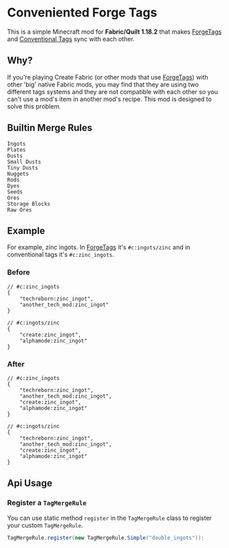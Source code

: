 # Conveniented Forge Tags

This is a simple Minecraft mod for **Fabric/Quilt 1.18.2** that makes [ForgeTags](https://github.com/AlphaMode/ForgeTags) and [Conventional Tags](https://github.com/FabricMC/fabric/tree/1.18.2) sync with each other.

## Why?

If you're playing Create Fabric (or other mods that use [ForgeTags](https://github.com/AlphaMode/ForgeTags)) with other 'big' native Fabric mods, you may find that they are using two different tags systems and they are not compatible with each other so you can't use a mod's item in another mod's recipe. This mod is designed to solve this problem.

## Builtin Merge Rules

```
Ingots
Plates
Dusts
Small Dusts
Tiny Dusts
Nuggets
Rods
Dyes
Seeds
Ores
Storage Blocks
Raw Ores
```

## Example

For example, zinc ingots. In [ForgeTags](https://github.com/AlphaMode/ForgeTags) it's `#c:ingots/zinc` and in conventional tags it's `#c:zinc_ingots`.

### Before

```json5
// #c:zinc_ingots
{
    "techreborn:zinc_ingot",
    "another_tech_mod:zinc_ingot"
}
```

```json5
// #c:ingots/zinc
{
    "create:zinc_ingot",
    "alphamode:zinc_ingot"
}
```

### After

```json5
// #c:zinc_ingots
{
    "techreborn:zinc_ingot",
    "another_tech_mod:zinc_ingot",
    "create:zinc_ingot",
    "alphamode:zinc_ingot"
}
```

```json5
// #c:ingots/zinc
{
    "techreborn:zinc_ingot",
    "another_tech_mod:zinc_ingot",
    "create:zinc_ingot",
    "alphamode:zinc_ingot"
}
```

## Api Usage

### Register a `TagMergeRule`

You can use static method `register` in the `TagMergeRule` class to register your custom `TagMergeRule`.

```java
TagMergeRule.register(new TagMergeRule.Simple("double_ingots"));
```
